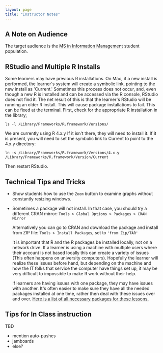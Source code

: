 ```yaml
---
layout: page
title: "Instructor Notes"
---
```


## A Note on Audience

The target audience is the [MS in Information Management](https://ischool.illinois.edu/degrees-programs/ms-information-management) student population.



## RStudio and Multiple R Installs

Some learners may have previous R installations. On Mac, if a new install is
performed, the learner's system will create a symbolic link, pointing to the new
install as 'Current.' Sometimes this process does not occur, and, even though a
new R is installed and can be accessed via the R console, RStudio does not find
it. The net result of this is that the learner's RStudio will be running an
older R install. This will cause package installations to fail. This can be
fixed at the terminal. First, check for the appropriate R installation in the
library;

```
ls -l /Library/Frameworks/R.framework/Versions/
```

We are currently using R 4.x.y If it isn't there, they will need to install it.
If it is present, you will need to set the symbolic link to Current to point to
the 4.x.y directory:

```
ln -s /Library/Frameworks/R.framework/Versions/4.x.y /Library/Frameworks/R.framework/Version/Current
```

Then restart RStudio.


## Technical Tips and Tricks

- Show students how to use the `Zoom` button to examine graphs without constantly resizing windows.

- Sometimes a package will not install.  In that case, you should try a different CRAN mirror:  `Tools > Global Options > Packages > CRAN Mirror`

    Alternatively you can go to CRAN and download the package and install from ZIP file: `Tools > Install Packages`, set to `'from Zip/TAR'`

    It is important that R and the R packages be installed locally, not on a network drive. If a learner is using a machine with multiple users where their account is not based locally this can create a variety of issues (This often happens on university computers). Hopefully the learner will realize these issues before hand, but depending on the machine and how the IT folks that service the computer have things set up, it may be very difficult to impossible to make R work without their help.

    If learners are having issues with one package, they may have issues with another. It's often easier to make sure they have all the needed packages installed at one time, rather then deal with these issues over and over. [Here is a list of all necessary packages for these lessons.](TBD)


## Tips for In Class instruction

TBD
 * mention auto-pushes
 * jamboards
 * else?

